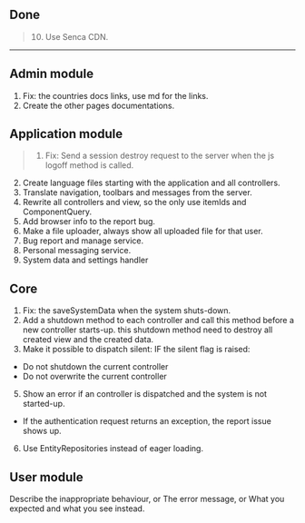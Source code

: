 ## Done
 >10. Use Senca CDN.


***
## Admin module
1. Fix: the countries docs links, use md for the links.
2. Create the other pages documentations.


## Application module
>1. Fix: Send a session destroy request to the server when the js logoff method is called.
2. Create language files starting with the application and all controllers.
3. Translate navigation, toolbars and messages from the server.
4. Rewrite all controllers and view, so the only use itemIds and ComponentQuery.
5. Add browser info to the report bug.
6. Make a file uploader, always show all uploaded file for that user.
7. Bug report and manage service.
8. Personal messaging service.
9. System data and settings handler



## Core
1. Fix: the saveSystemData when the system shuts-down.
2. Add a shutdown method to each controller and call this method before a new controller starts-up.
   this shutdown method need to destroy all created view and the created data.
3. Make it possible to dispatch silent:
   IF the silent flag is raised:  
-  Do not shutdown the current controller
-  Do not overwrite the current controller
5. Show an error if an controller is dispatched and the system is not started-up.
-  If the authentication request returns an exception, the report issue shows up.
6. Use EntityRepositories instead of eager loading.



## User module


Describe the inappropriate behaviour,
or The error message,
or What you expected and what you see instead.
